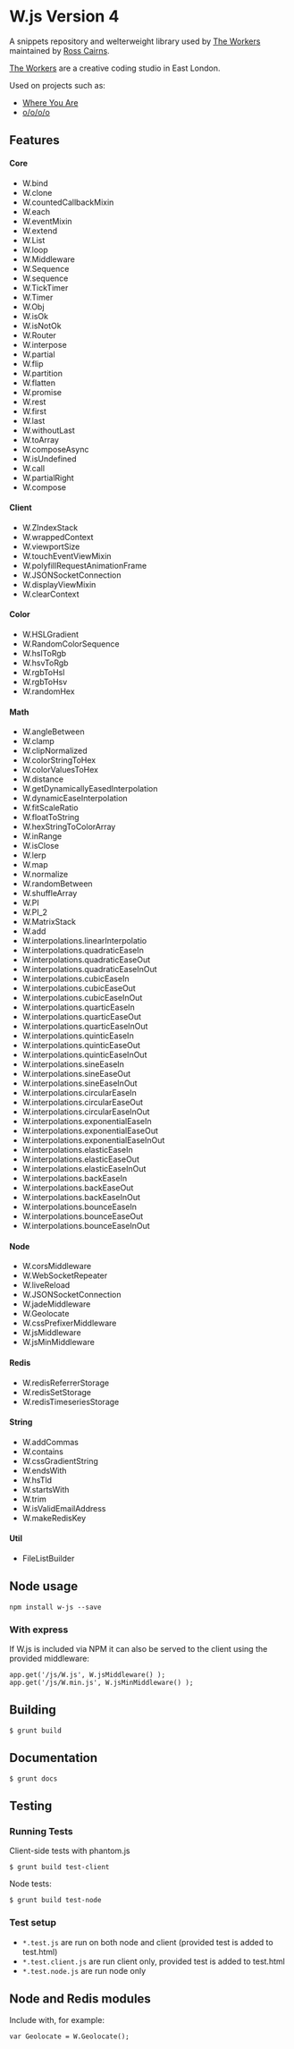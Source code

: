 # W.js Version 4

A snippets repository and welterweight library used by [The Workers](http://theworkers.net) maintained by [Ross Cairns](http://rosscairns.com/).

[The Workers](http://theworkers.net) are a creative coding studio in East London. 

Used on projects such as:

* [Where You Are](http://where-you-are.com/)
* [o/o/o/o](http://o-o-o-o.co.uk/)

## Features

#### Core

* W.bind
* W.clone
* W.countedCallbackMixin
* W.each
* W.eventMixin
* W.extend
* W.List
* W.loop
* W.Middleware
* W.Sequence
* W.sequence
* W.TickTimer
* W.Timer
* W.Obj
* W.isOk
* W.isNotOk
* W.Router
* W.interpose
* W.partial
* W.flip
* W.partition
* W.flatten
* W.promise
* W.rest
* W.first
* W.last
* W.withoutLast
* W.toArray
* W.composeAsync
* W.isUndefined
* W.call
* W.partialRight
* W.compose

#### Client

* W.ZIndexStack
* W.wrappedContext
* W.viewportSize
* W.touchEventViewMixin
* W.polyfillRequestAnimationFrame
* W.JSONSocketConnection
* W.displayViewMixin
* W.clearContext

#### Color


* W.HSLGradient
* W.RandomColorSequence
* W.hslToRgb
* W.hsvToRgb
* W.rgbToHsl
* W.rgbToHsv
* W.randomHex

#### Math

* W.angleBetween
* W.clamp
* W.clipNormalized
* W.colorStringToHex
* W.colorValuesToHex
* W.distance
* W.getDynamicallyEasedInterpolation
* W.dynamicEaseInterpolation
* W.fitScaleRatio
* W.floatToString
* W.hexStringToColorArray
* W.inRange
* W.isClose
* W.lerp
* W.map
* W.normalize
* W.randomBetween
* W.shuffleArray
* W.PI
* W.PI_2
* W.MatrixStack
* W.add
* W.interpolations.linearInterpolatio
* W.interpolations.quadraticEaseIn
* W.interpolations.quadraticEaseOut
* W.interpolations.quadraticEaseInOut
* W.interpolations.cubicEaseIn
* W.interpolations.cubicEaseOut
* W.interpolations.cubicEaseInOut
* W.interpolations.quarticEaseIn
* W.interpolations.quarticEaseOut
* W.interpolations.quarticEaseInOut
* W.interpolations.quinticEaseIn
* W.interpolations.quinticEaseOut
* W.interpolations.quinticEaseInOut
* W.interpolations.sineEaseIn
* W.interpolations.sineEaseOut
* W.interpolations.sineEaseInOut
* W.interpolations.circularEaseIn
* W.interpolations.circularEaseOut
* W.interpolations.circularEaseInOut
* W.interpolations.exponentialEaseIn
* W.interpolations.exponentialEaseOut
* W.interpolations.exponentialEaseInOut
* W.interpolations.elasticEaseIn
* W.interpolations.elasticEaseOut
* W.interpolations.elasticEaseInOut
* W.interpolations.backEaseIn
* W.interpolations.backEaseOut
* W.interpolations.backEaseInOut
* W.interpolations.bounceEaseIn
* W.interpolations.bounceEaseOut
* W.interpolations.bounceEaseInOut

#### Node

* W.corsMiddleware
* W.WebSocketRepeater
* W.liveReload
* W.JSONSocketConnection
* W.jadeMiddleware
* W.Geolocate
* W.cssPrefixerMiddleware
* W.jsMiddleware
* W.jsMinMiddleware

#### Redis

* W.redisReferrerStorage
* W.redisSetStorage
* W.redisTimeseriesStorage

#### String

* W.addCommas
* W.contains
* W.cssGradientString
* W.endsWith
* W.hsTld
* W.startsWith
* W.trim
* W.isValidEmailAddress
* W.makeRedisKey

#### Util

* FileListBuilder

## Node usage

    npm install w-js --save

### With express

If W.js is included via NPM it can also be served to the client using the provided middleware:

	app.get('/js/W.js', W.jsMiddleware() );
	app.get('/js/W.min.js', W.jsMinMiddleware() );

## Building

    $ grunt build

## Documentation 

    $ grunt docs

## Testing

### Running Tests

Client-side tests with phantom.js

    $ grunt build test-client

Node tests:

    $ grunt build test-node

### Test setup

* `*.test.js` are run on both node and client (provided test is added to test.html)
* `*.test.client.js` are run client only, provided test is added to test.html
* `*.test.node.js` are run node only

## Node and Redis modules

Include with, for example:

    var Geolocate = W.Geolocate();
